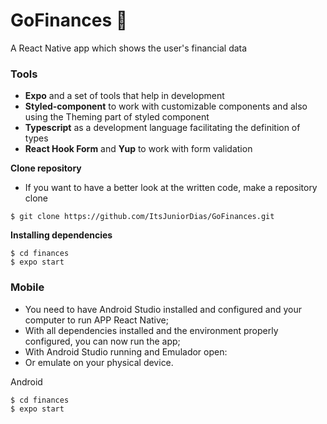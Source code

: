 # GoFinances 💸 
A React Native app which shows the user's financial data 

### Tools
- **Expo** and a set of tools that help in development
- **Styled-component** to work with customizable components and also using the Theming part of styled component 
- **Typescript** as a development language facilitating the definition of types
- **React Hook Form** and **Yup** to work with form validation



**Clone repository**
- If you want to have a better look at the written code, make a repository clone

```
$ git clone https://github.com/ItsJuniorDias/GoFinances.git

```


**Installing dependencies**

```
$ cd finances 
$ expo start  
```

### Mobile
* You need to have Android Studio installed and configured and your computer to run APP React Native;
* With all dependencies installed and the environment properly configured, you can now run the app;
* With Android Studio running and Emulador open:
* Or emulate on your physical device.


Android

```
$ cd finances 
$ expo start 
```

